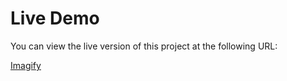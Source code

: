 # Live Demo

You can view the live version of this project at the following URL:

[Imagify](https://imagify-frontend-tlcs.onrender.com)
